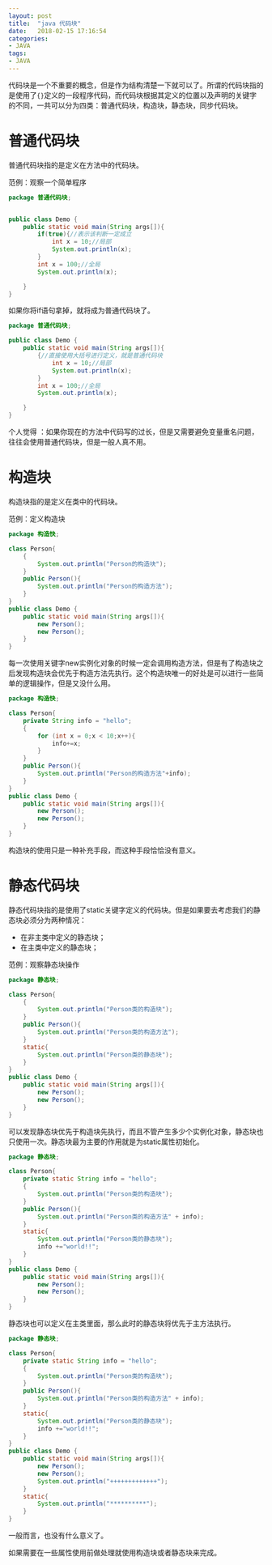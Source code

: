 ```yaml
---
layout: post
title:  "java 代码块"
date:   2018-02-15 17:16:54
categories:
- JAVA
tags:
- JAVA
---
```




代码块是一个不重要的概念，但是作为结构清楚一下就可以了。所谓的代码块指的是使用了`{}`定义的一段程序代码，而代码块根据其定义的位置以及声明的关键字的不同，一共可以分为四类：普通代码块，构造块，静态块，同步代码块。




# 普通代码块

普通代码块指的是定义在方法中的代码块。

范例：观察一个简单程序

```java
package 普通代码块;


public class Demo {
    public static void main(String args[]){
        if(true){//表示该判断一定成立
            int x = 10;//局部
            System.out.println(x);
        }
        int x = 100;//全局
        System.out.println(x);

    }
}
```

如果你将if语句拿掉，就将成为普通代码块了。

```java
package 普通代码块;

public class Demo {
    public static void main(String args[]){
        {//直接使用大括号进行定义，就是普通代码块
            int x = 10;//局部
            System.out.println(x);
        }
        int x = 100;//全局
        System.out.println(x);

    }
}
```

个人觉得 ：如果你现在的方法中代码写的过长，但是又需要避免变量重名问题，往往会使用普通代码块，但是一般人真不用。

# 构造块

构造块指的是定义在类中的代码块。

范例：定义构造块

```java
package 构造快;

class Person{
    {
        System.out.println("Person的构造块");
    }
    public Person(){
        System.out.println("Person的构造方法");
    }
}
public class Demo {
    public static void main(String args[]){
        new Person();
        new Person();
    }
}
```

每一次使用关键字new实例化对象的时候一定会调用构造方法，但是有了构造块之后发现构造块会优先于构造方法先执行。这个构造块唯一的好处是可以进行一些简单的逻辑操作，但是又没什么用。

```java
package 构造快;

class Person{
    private String info = "hello";
    {
        for (int x = 0;x < 10;x++){
            info+=x;
        }
    }
    public Person(){
        System.out.println("Person的构造方法"+info);
    }
}
public class Demo {
    public static void main(String args[]){
        new Person();
        new Person();
    }
}
```

构造块的使用只是一种补充手段，而这种手段恰恰没有意义。

# 静态代码块

静态代码块指的是使用了static关键字定义的代码块。但是如果要去考虑我们的静态块必须分为两种情况：

- 在非主类中定义的静态块；
- 在主类中定义的静态块；

范例：观察静态块操作

```java
package 静态块;

class Person{
    {
        System.out.println("Person类的构造块");
    }
    public Person(){
        System.out.println("Person类的构造方法");
    }
    static{
        System.out.println("Person类的静态块");
    }
}
public class Demo {
    public static void main(String args[]){
        new Person();
        new Person();
    }
}
```

可以发现静态块优先于构造块先执行，而且不管产生多少个实例化对象，静态块也只使用一次。静态块最为主要的作用就是为static属性初始化。

```java
package 静态块;

class Person{
    private static String info = "hello";
    {
        System.out.println("Person类的构造块");
    }
    public Person(){
        System.out.println("Person类的构造方法" + info);
    }
    static{
        System.out.println("Person类的静态块");
        info +="world!!";
    }
}
public class Demo {
    public static void main(String args[]){
        new Person();
        new Person();
    }
}
```

静态块也可以定义在主类里面，那么此时的静态块将优先于主方法执行。

```java
package 静态块;

class Person{
    private static String info = "hello";
    {
        System.out.println("Person类的构造块");
    }
    public Person(){
        System.out.println("Person类的构造方法" + info);
    }
    static{
        System.out.println("Person类的静态块");
        info +="world!!";
    }
}
public class Demo {
    public static void main(String args[]){
        new Person();
        new Person();
        System.out.println("+++++++++++++");
    }
    static{
        System.out.println("**********");
    }
}
```

一般而言，也没有什么意义了。

如果需要在一些属性使用前做处理就使用构造块或者静态块来完成。
